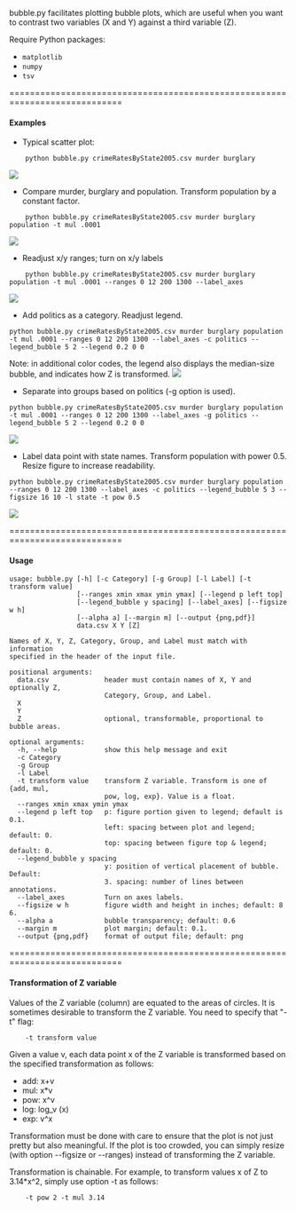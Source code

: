 bubble.py facilitates plotting bubble plots, which are useful when you 
want to contrast two variables (X and Y) against a third variable (Z).

Require Python packages:
- `matplotlib`
- `numpy`
- `tsv`

============================================================================

#### Examples

+ Typical scatter plot:
```
	python bubble.py crimeRatesByState2005.csv murder burglary
```
<img src="output/ex1.png">

+ Compare murder, burglary and population.  Transform population by a constant factor.
```
	python bubble.py crimeRatesByState2005.csv murder burglary population -t mul .0001
```
<img src="output/ex2.png">

+ Readjust x/y ranges; turn on x/y labels
```
	python bubble.py crimeRatesByState2005.csv murder burglary population -t mul .0001 --ranges 0 12 200 1300 --label_axes
```
<img src="output/ex3.png">

+ Add politics as a category.  Readjust legend.
```
python bubble.py crimeRatesByState2005.csv murder burglary population -t mul .0001 --ranges 0 12 200 1300 --label_axes -c politics --legend_bubble 5 2 --legend 0.2 0 0
```
Note: in additional color codes, the legend also displays the median-size bubble, and indicates how Z is transformed.
<img src="output/ex4.png">

+ Separate into groups based on politics (-g option is used).
```
python bubble.py crimeRatesByState2005.csv murder burglary population -t mul .0001 --ranges 0 12 200 1300 --label_axes -g politics --legend_bubble 5 2 --legend 0.2 0 0
```
<img src="output/ex5.png">

+ Label data point with state names.  Transform population with power 0.5. Resize figure to increase readability.
```
python bubble.py crimeRatesByState2005.csv murder burglary population --ranges 0 12 200 1300 --label_axes -c politics --legend_bubble 5 3 --figsize 16 10 -l state -t pow 0.5
```
<img src="output/ex6.png">

============================================================================

#### Usage
```
usage: bubble.py [-h] [-c Category] [-g Group] [-l Label] [-t transform value]
                 [--ranges xmin xmax ymin ymax] [--legend p left top]
                 [--legend_bubble y spacing] [--label_axes] [--figsize w h]
                 [--alpha a] [--margin m] [--output {png,pdf}]
                 data.csv X Y [Z]

Names of X, Y, Z, Category, Group, and Label must match with information
specified in the header of the input file.

positional arguments:
  data.csv              header must contain names of X, Y and optionally Z,
                        Category, Group, and Label.
  X
  Y
  Z                     optional, transformable, proportional to bubble areas.

optional arguments:
  -h, --help            show this help message and exit
  -c Category
  -g Group
  -l Label
  -t transform value    transform Z variable. Transform is one of {add, mul,
                        pow, log, exp}. Value is a float.
  --ranges xmin xmax ymin ymax
  --legend p left top   p: figure portion given to legend; default is 0.1.
                        left: spacing between plot and legend; default: 0.
                        top: spacing between figure top & legend; default: 0.
  --legend_bubble y spacing
                        y: position of vertical placement of bubble. Default:
                        3. spacing: number of lines between annotations.
  --label_axes          Turn on axes labels.
  --figsize w h         figure width and height in inches; default: 8 6.
  --alpha a             bubble transparency; default: 0.6
  --margin m            plot margin; default: 0.1.
  --output {png,pdf}    format of output file; default: png
```

============================================================================

#### Transformation of Z variable

Values of the Z variable (column) are equated to the areas of circles.  It is
sometimes desirable to transform the Z variable.  You need to specify that "-t" flag:

```
	-t transform value
```

Given a value v, each data point x of the Z variable is transformed based on the 
specified transformation as follows:

- add: x+v
- mul: x*v
- pow: x^v
- log: log_v (x)
- exp: v^x

Transformation must be done with care to ensure that the plot is not just pretty but also meaningful.
If the plot is too crowded, you can simply resize (with option --figsize or --ranges) instead of 
transforming the Z variable.

Transformation is chainable.  For example, to transform values x of Z to  3.14*x^2, simply use
option -t as follows:

```
	-t pow 2 -t mul 3.14
```
